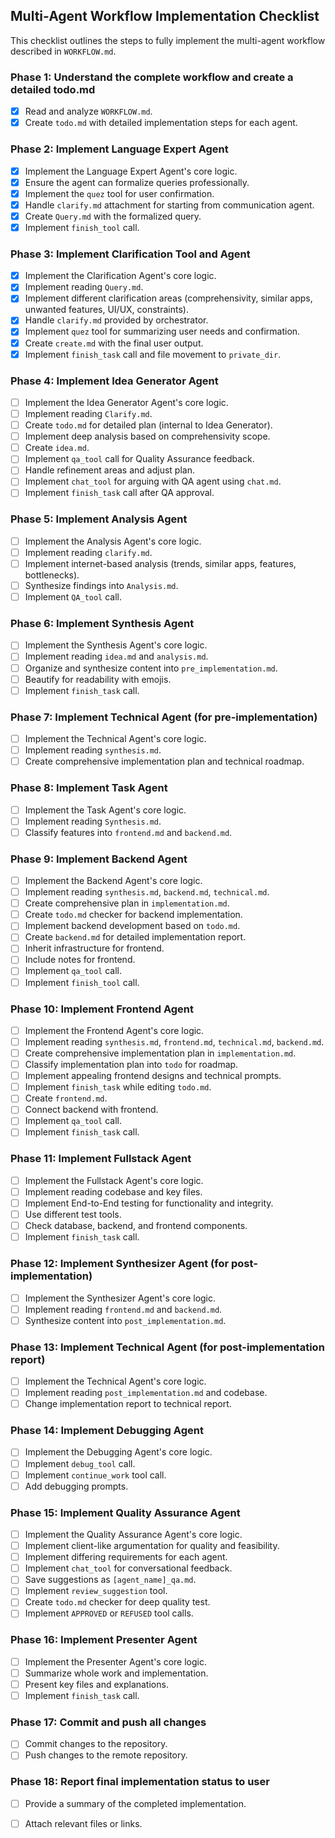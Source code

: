 ## Multi-Agent Workflow Implementation Checklist

This checklist outlines the steps to fully implement the multi-agent workflow described in `WORKFLOW.md`.

### Phase 1: Understand the complete workflow and create a detailed todo.md
- [x] Read and analyze `WORKFLOW.md`.
- [x] Create `todo.md` with detailed implementation steps for each agent.

### Phase 2: Implement Language Expert Agent
- [x] Implement the Language Expert Agent's core logic.
- [x] Ensure the agent can formalize queries professionally.
- [x] Implement the `quez` tool for user confirmation.
- [x] Handle `clarify.md` attachment for starting from communication agent.
- [x] Create `Query.md` with the formalized query.
- [x] Implement `finish_tool` call.

### Phase 3: Implement Clarification Tool and Agent
- [x] Implement the Clarification Agent's core logic.
- [x] Implement reading `Query.md`.
- [x] Implement different clarification areas (comprehensivity, similar apps, unwanted features, UI/UX, constraints).
- [x] Handle `clarify.md` provided by orchestrator.
- [x] Implement `quez` tool for summarizing user needs and confirmation.
- [x] Create `create.md` with the final user output.
- [x] Implement `finish_task` call and file movement to `private_dir`.

### Phase 4: Implement Idea Generator Agent
- [ ] Implement the Idea Generator Agent's core logic.
- [ ] Implement reading `Clarify.md`.
- [ ] Create `todo.md` for detailed plan (internal to Idea Generator).
- [ ] Implement deep analysis based on comprehensivity scope.
- [ ] Create `idea.md`.
- [ ] Implement `qa_tool` call for Quality Assurance feedback.
- [ ] Handle refinement areas and adjust plan.
- [ ] Implement `chat_tool` for arguing with QA agent using `chat.md`.
- [ ] Implement `finish_task` call after QA approval.

### Phase 5: Implement Analysis Agent
- [ ] Implement the Analysis Agent's core logic.
- [ ] Implement reading `clarify.md`.
- [ ] Implement internet-based analysis (trends, similar apps, features, bottlenecks).
- [ ] Synthesize findings into `Analysis.md`.
- [ ] Implement `QA_tool` call.

### Phase 6: Implement Synthesis Agent
- [ ] Implement the Synthesis Agent's core logic.
- [ ] Implement reading `idea.md` and `analysis.md`.
- [ ] Organize and synthesize content into `pre_implementation.md`.
- [ ] Beautify for readability with emojis.
- [ ] Implement `finish_task` call.

### Phase 7: Implement Technical Agent (for pre-implementation)
- [ ] Implement the Technical Agent's core logic.
- [ ] Implement reading `synthesis.md`.
- [ ] Create comprehensive implementation plan and technical roadmap.

### Phase 8: Implement Task Agent
- [ ] Implement the Task Agent's core logic.
- [ ] Implement reading `Synthesis.md`.
- [ ] Classify features into `frontend.md` and `backend.md`.

### Phase 9: Implement Backend Agent
- [ ] Implement the Backend Agent's core logic.
- [ ] Implement reading `synthesis.md`, `backend.md`, `technical.md`.
- [ ] Create comprehensive plan in `implementation.md`.
- [ ] Create `todo.md` checker for backend implementation.
- [ ] Implement backend development based on `todo.md`.
- [ ] Create `backend.md` for detailed implementation report.
- [ ] Inherit infrastructure for frontend.
- [ ] Include notes for frontend.
- [ ] Implement `qa_tool` call.
- [ ] Implement `finish_tool` call.

### Phase 10: Implement Frontend Agent
- [ ] Implement the Frontend Agent's core logic.
- [ ] Implement reading `synthesis.md`, `frontend.md`, `technical.md`, `backend.md`.
- [ ] Create comprehensive implementation plan in `implementation.md`.
- [ ] Classify implementation plan into `todo` for roadmap.
- [ ] Implement appealing frontend designs and technical prompts.
- [ ] Implement `finish_task` while editing `todo.md`.
- [ ] Create `frontend.md`.
- [ ] Connect backend with frontend.
- [ ] Implement `qa_tool` call.
- [ ] Implement `finish_task` call.

### Phase 11: Implement Fullstack Agent
- [ ] Implement the Fullstack Agent's core logic.
- [ ] Implement reading codebase and key files.
- [ ] Implement End-to-End testing for functionality and integrity.
- [ ] Use different test tools.
- [ ] Check database, backend, and frontend components.
- [ ] Implement `finish_task` call.

### Phase 12: Implement Synthesizer Agent (for post-implementation)
- [ ] Implement the Synthesizer Agent's core logic.
- [ ] Implement reading `frontend.md` and `backend.md`.
- [ ] Synthesize content into `post_implementation.md`.

### Phase 13: Implement Technical Agent (for post-implementation report)
- [ ] Implement the Technical Agent's core logic.
- [ ] Implement reading `post_implementation.md` and codebase.
- [ ] Change implementation report to technical report.

### Phase 14: Implement Debugging Agent
- [ ] Implement the Debugging Agent's core logic.
- [ ] Implement `debug_tool` call.
- [ ] Implement `continue_work` tool call.
- [ ] Add debugging prompts.

### Phase 15: Implement Quality Assurance Agent
- [ ] Implement the Quality Assurance Agent's core logic.
- [ ] Implement client-like argumentation for quality and feasibility.
- [ ] Implement differing requirements for each agent.
- [ ] Implement `chat_tool` for conversational feedback.
- [ ] Save suggestions as `[agent_name]_qa.md`.
- [ ] Implement `review_suggestion` tool.
- [ ] Create `todo.md` checker for deep quality test.
- [ ] Implement `APPROVED` or `REFUSED` tool calls.

### Phase 16: Implement Presenter Agent
- [ ] Implement the Presenter Agent's core logic.
- [ ] Summarize whole work and implementation.
- [ ] Present key files and explanations.
- [ ] Implement `finish_task` call.

### Phase 17: Commit and push all changes
- [ ] Commit changes to the repository.
- [ ] Push changes to the remote repository.

### Phase 18: Report final implementation status to user
- [ ] Provide a summary of the completed implementation.
- [ ] Attach relevant files or links.

